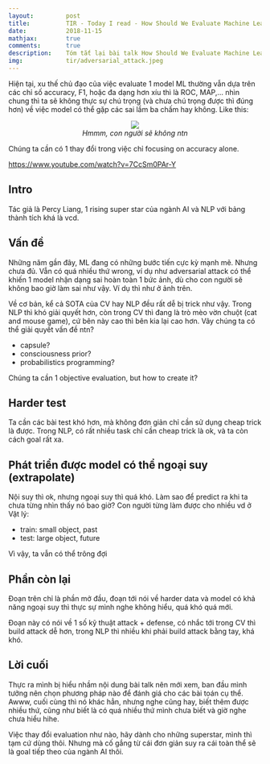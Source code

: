 ```yaml
---
layout:         post
title:          TIR - Today I read - How Should We Evaluate Machine Learning for AI?
date:           2018-11-15
mathjax:        true
comments:       true
description:    Tóm tắt lại bài talk How Should We Evaluate Machine Learning for AI? (https://www.youtube.com/watch?v=7CcSm0PAr-Y)
img:            tir/adversarial_attack.jpeg
---
```


Hiện tại, xu thế chủ đạo của việc evaluate 1 model ML thường vẫn dựa trên các chỉ số accuracy, F1, hoặc đa dạng hơn xíu thì là ROC, MAP,... nhìn chung thì ta sẽ không thực sự chú trọng (và chưa chú trọng được thì đúng hơn) về việc model có thể gặp các sai lầm ba chấm hay không. Like this:

<p align="center">
  <img src="https://Tulip4attoo.github.io/assets/img/tir/adversarial_attack.jpeg"><br>
  <i>Hmmm, con người sẽ không ntn
</i>
</p>

Chúng ta cần có 1 thay đổi trong việc chỉ focusing on accuracy alone.

https://www.youtube.com/watch?v=7CcSm0PAr-Y

## Intro

Tác giả là Percy Liang, 1 rising super star của ngành AI và NLP với bảng thành tích khá là vcd.

## Vấn đề

Những năm gần đây, ML đang có những bước tiến cực kỳ mạnh mẽ. Nhưng chưa đủ. Vẫn có quá nhiều thứ wrong, ví dụ như adversarial attack có thể khiến 1 model nhận dạng sai hoàn toàn 1 bức ảnh, dù cho con người sẽ không bao giờ làm sai như vậy. Ví dụ thì như ở ảnh trên.

Về cơ bản, kể cả SOTA của CV hay NLP đều rất dễ bị trick như vậy. Trong NLP thì khó giải quyết hơn, còn trong CV thì đang là trò mèo vờn chuột (cat and mouse game), cứ bên này cao thì bên kia lại cao hơn. Vây chúng ta có thể giải quyết vấn đề ntn?

+ capsule?
+ consciousness prior?
+ probabilistics programming?

Chúng ta cần 1 objective evaluation, but how to create it?

## Harder test

Ta cần các bài test khó hơn, mà không đơn giản chỉ cần sử dụng cheap trick là được. Trong NLP, có rất nhiều task chỉ cần cheap trick là ok, và ta còn cách goal rất xa.

## Phát triển được model có thể ngoại suy (extrapolate)

Nội suy thì ok, nhưng ngoại suy thì quá khó. Làm sao để predict ra khi ta chưa từng nhìn thấy nó bao giờ? Con người từng làm được cho nhiều vd ở Vật lý:

+ train: small object, past
+ test: large object, future

Vì vậy, ta vẫn có thể trông đợi

## Phần còn lại

Đoạn trên chỉ là phần mở đầu, đoạn tới nói về harder data và model có khả năng ngoại suy thì thực sự mình nghe không hiểu, quá khó quá mới.

Đoạn này có nói về 1 số kỹ thuật attack + defense, có nhắc tới trong CV thì build attack dễ hơn, trong NLP thì nhiều khi phải build attack bằng tay, khá khó.


## Lời cuối

Thực ra mình bị hiểu nhầm nội dung bài talk nên mới xem, ban đầu mình tưởng nên chọn phương pháp nào để đánh giá cho các bài toán cụ thể. Awww, cuối cùng thì nó khác hẳn, nhưng nghe cũng hay, biết thêm được nhiều thứ, cũng như biết là có quá nhiều thứ mình chưa biết và giờ nghe chưa hiểu hihe.

Việc thay đổi evaluation như nào, hãy dành cho những superstar, mình thì tạm cứ dùng thôi. Nhưng mà cố gắng từ cái đơn giản suy ra cái toàn thể sẽ là goal tiếp theo của ngành AI thôi.
